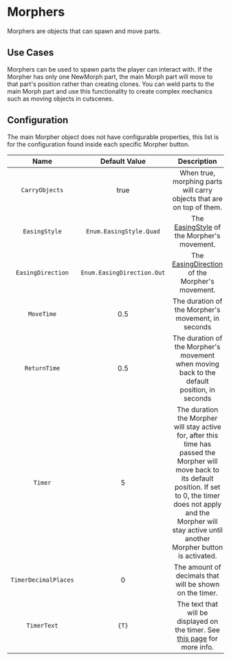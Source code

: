 # Morphers

Morphers are objects that can spawn and move parts.

## Use Cases

Morphers can be used to spawn parts the player can interact with.
If the Morpher has only one NewMorph part, the main Morph part will move to that part's position rather than creating clones. You can weld parts to the main Morph part and use this functionality to create complex mechanics such as moving objects in cutscenes.

## Configuration

The main Morpher object does not have configurable properties, this list is for the configuration found inside each specific Morpher button.

| Name | Default Value | Description
|:-----:|:-----:|:-----:
| `CarryObjects` | true | When true, morphing parts will carry objects that are on top of them.
| `EasingStyle` | `Enum.EasingStyle.Quad` | The [EasingStyle](https://create.roblox.com/docs/reference/engine/enums/EasingStyle) of the Morpher's movement.
| `EasingDirection` | `Enum.EasingDirection.Out` | The [EasingDirection](https://create.roblox.com/docs/reference/engine/enums/EasingDirection) of the Morpher's movement.
| `MoveTime` | 0.5 | The duration of the Morpher's movement, in seconds
| `ReturnTime` | 0.5 | The duration of the Morpher's movement when moving back to the default position, in seconds
| `Timer` | 5 | The duration the Morpher will stay active for, after this time has passed the Morpher will move back to its default position. If set to 0, the timer does not apply and the Morpher will stay active until another Morpher button is activated.
| `TimerDecimalPlaces` | 0 | The amount of decimals that will be shown on the timer.
| `TimerText` | `{T}` | The text that will be displayed on the timer. See [this page](/api/ClientObjects#formatTimerText) for more info.